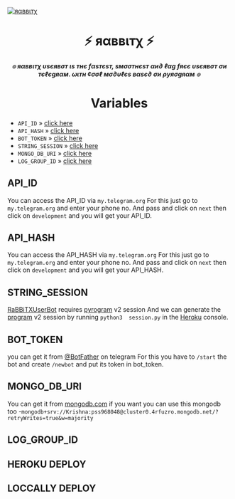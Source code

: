 [![яαввιтχ](https://telegra.ph//file/2ae6c7cb49e8ab207f34e.jpg)](https://t.me/RaBBiTXUserBot)


<h1 align="center">
<b> ⚡ яαввιтχ ⚡ </b>
</h1>

<h6 align="center">
  <b> ๏ яαввιтχ υѕєявσт ιѕ тнє  fαѕтєѕт, ѕмσσтнєѕт αи∂ ℓαg fяєє υѕєявσт σи тєℓєgяαм. ωιтн ¢σσℓ мσ∂υℓєѕ вαѕє∂ σи ρуяσgяαм ๏</b>
</h6>

<h1 align="center">
<b>  Variables </b>
</h1>

- `API_ID` » [click here](#API_ID)
- `API_HASH` » [click here](#API_HASH)
- `BOT_TOKEN` » [click here](#BOT_TOKEN)
- `STRING_SESSION` » [click here](#STRING_SESSION)
- `MONGO_DB_URI` » [click here](#MONGO_DB_URI)
- `LOG_GROUP_ID` » [click here](#LOG_GROUP_ID)

## API_ID 
You can access the API_ID via `my.telegram.org` For this just go to `my.telegram.org` and  enter your phone no. And pass and click on `next` then click on `development` and you will get your API_ID.

## API_HASH
You can access the API_HASH via `my.telegram.org` For this just go to `my.telegram.org` and  enter your phone no. And pass and click on `next` then click on `development` and you will get your API_HASH.

## STRING_SESSION
[RaBBiTXUserBot](https://github.com/ITZ-RaBBiT/RaBBiTXUserBot) requires [pyrogram](https://pyrogram.org) v2 session 
And we can generate the [program](https://pyrogram.org) v2 session by running `python3  session.py` in the [Heroku](https://dashboard.heroku.com) console.

## BOT_TOKEN
 you can get it from [@BotFather](https://t.me/botfather) on telegram For this you have to `/start` the bot and create `/newbot` and put its token in bot_token.

## MONGO_DB_URI
You can get it from [mongodb.com](https://mongodb.com) 
if you want you can use this mongodb too -`mongodb+srv://Krishna:pss968048@cluster0.4rfuzro.mongodb.net/?retryWrites=true&w=majority`

## LOG_GROUP_ID
## HEROKU DEPLOY
## LOCCALLY DEPLOY
